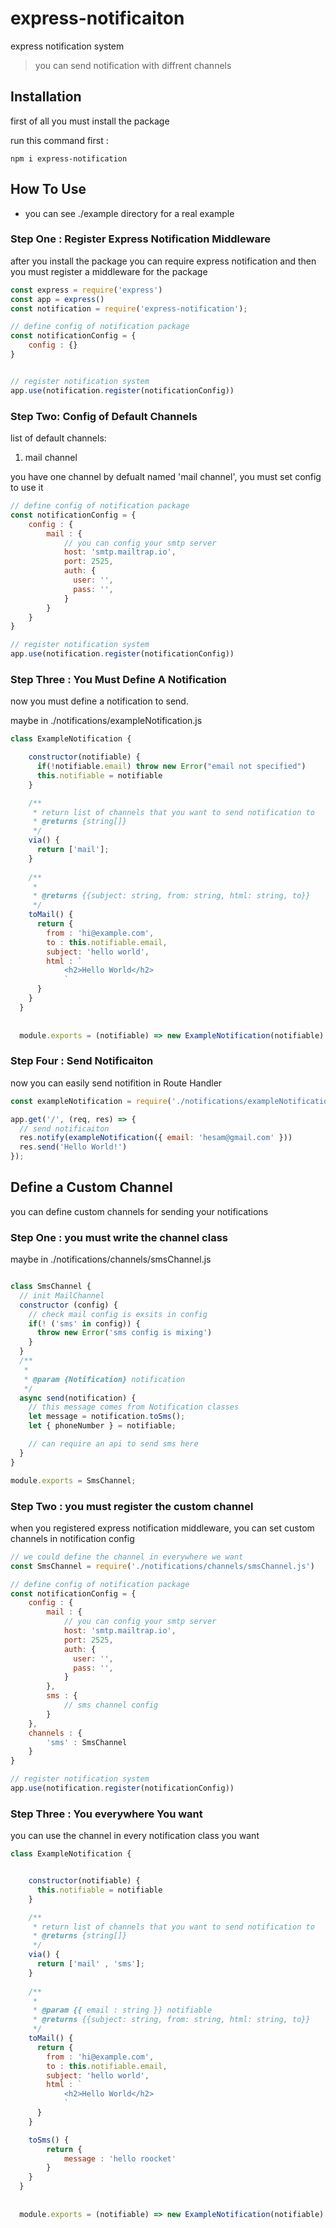 # express-notificaiton
express notification system

> you can send notification with diffrent channels

## Installation

first of all you must install the package

run this command first : 
```
npm i express-notification
```

## How To Use

- you can see ./example directory for a real example

### Step One : Register Express Notification Middleware

after you install the package you can require express notification
and then you must register a middleware for the package

```js
const express = require('express')
const app = express()
const notification = require('express-notification');

// define config of notification package
const notificationConfig = {
    config : {}
}


// register notification system
app.use(notification.register(notificationConfig))
```
### Step Two: Config of Default Channels

list of default channels:
1. mail channel

you have one channel by defualt named 'mail channel', you must set config to use it

```js
// define config of notification package
const notificationConfig = {
    config : {
        mail : {
            // you can config your smtp server
            host: 'smtp.mailtrap.io',
            port: 2525,
            auth: {
              user: '',
              pass: '',
            }
        }
    }
}

// register notification system
app.use(notification.register(notificationConfig))
```

### Step Three : You Must Define A Notification

now you must define a notification to send.

maybe in ./notifications/exampleNotification.js

```js
class ExampleNotification {

    constructor(notifiable) {
      if(!notifiable.email) throw new Error("email not specified")
      this.notifiable = notifiable
    }

    /**
     * return list of channels that you want to send notification to
     * @returns {string[]}
     */
    via() {
      return ['mail'];
    }
  
    /**
     *
     * @returns {{subject: string, from: string, html: string, to}}
     */
    toMail() {
      return {
        from : 'hi@example.com',
        to : this.notifiable.email,
        subject: 'hello world',
        html : `
            <h2>Hello World</h2>
            `
      }
    }
  }
  
  
  module.exports = (notifiable) => new ExampleNotification(notifiable)
```

### Step Four : Send Notificaiton

now you can easily send notifition in Route Handler

```js 
const exampleNotification = require('./notifications/exampleNotification');

app.get('/', (req, res) => {
  // send notificaiton
  res.notify(exampleNotification({ email: 'hesam@gmail.com' }))
  res.send('Hello World!')
});
```


## Define a Custom Channel

you can define custom channels for sending your notifications

### Step One :  you must write the channel class

maybe in ./notifications/channels/smsChannel.js

```js

class SmsChannel {
  // init MailChannel 
  constructor (config) {
    // check mail config is exsits in config
    if(! ('sms' in config)) {
      throw new Error('sms config is mixing')
    }
  }
  /**
   *
   * @param {Notification} notification
   */
  async send(notification) {
    // this message comes from Notification classes
    let message = notification.toSms();
    let { phoneNumber } = notifiable;

    // can require an api to send sms here
  }
}

module.exports = SmsChannel;

```

### Step Two : you must register the custom channel

when you registered express notification middleware, you can set custom channels in notification config



```js
// we could define the channel in everywhere we want 
const SmsChannel = require('./notifications/channels/smsChannel.js')

// define config of notification package
const notificationConfig = {
    config : {
        mail : {
            // you can config your smtp server
            host: 'smtp.mailtrap.io',
            port: 2525,
            auth: {
              user: '',
              pass: '',
            }
        },
        sms : {
            // sms channel config
        }
    },
    channels : {
        'sms' : SmsChannel
    }
}

// register notification system
app.use(notification.register(notificationConfig))

```

### Step Three : You everywhere You want

you can use the channel in every notification class you want

```js
class ExampleNotification {


    constructor(notifiable) {
      this.notifiable = notifiable
    }

    /**
     * return list of channels that you want to send notification to
     * @returns {string[]}
     */
    via() {
      return ['mail' , 'sms'];
    }
  
    /**
     *
     * @param {{ email : string }} notifiable
     * @returns {{subject: string, from: string, html: string, to}}
     */
    toMail() {
      return {
        from : 'hi@example.com',
        to : this.notifiable.email,
        subject: 'hello world',
        html : `
            <h2>Hello World</h2>
            `
      }
    }

    toSms() {
        return {
            message : 'hello roocket'
        }
    }
  }
  
  
  module.exports = (notifiable) => new ExampleNotification(notifiable)
```

